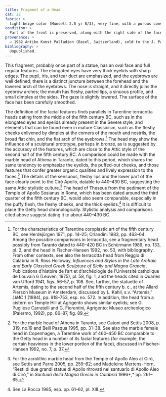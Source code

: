 ```yaml
---
title: Fragment of a Head
cat: 22
fabric: >
  light beige color (Munsell 2.5 yr 8/3), very fine, with a porous consistency and small, reflective inclusions; surface covered by a slip of diluted light-yellowish clay.
condition: > 
  Part of the front is preserved, along with the right side of the face and the attachment of the neck. A layer of soil incrustation is present over the white slip.
provenance: > 
  – 1982 Antike Kunst Palladion (Basel, Switzerland), sold to the J. Paul Getty Museum, 1982.
bibliography: >
  Unpublished.
---
```

This fragment, probably once part of a statue, has an oval face and full
regular features. The elongated eyes have very thick eyelids with sharp
edges. The pupil, iris, and tear duct are emphasized, and the eyebrows
are well defined; there is a distinct juncture between the forehead and
the lowered arch of the eyebrows. The nose is straight, and it directly
joins the eyebrow arches; the mouth has fleshy, parted lips, a sinuous
profile, and small dimples at the sides. The gaze is slightly lowered.
The surface of the face has been carefully smoothed.

The definition of the facial features finds parallels in Tarentine
terracotta heads dating from the middle of the fifth century <span
class="smcaps">BC,</span> such as in the elongated
eyes and eyelids already present in the Severe style, and elements that
can be found even in mature Classicism, such as the fleshy cheeks
enlivened by dimples at the corners of the mouth and nostrils, the broad
flat chin, and the flat arch of the eyebrows.[^1] The head may show the
influence of a sculptural prototype, perhaps in bronze, as is suggested
by the accuracy of the features, which are close to the Attic style of
the second half of the fifth century <span
class="smcaps">BC.</span> A comparison could be made
with the marble head of Athena in Taranto, dated to this period, which
shares the same tendency to emphasize the eyelids, the puffed-out
cheeks, and those features that confer greater organic qualities and
lively expression to the faces.[^2] The details of the sensuous, fleshy
lips and the lower part of the face clearly point to the Cirò Apollo,
datable to 440–430 <span class="smcaps">BC</span>,
suggesting the same Attic stylistic culture.[^3] The head of Theseus
from the pediment of the Temple of Apollo Sosianus in Rome, which has
been dated around the third quarter of the fifth century <span
class="smcaps">BC,</span> would also seem comparable,
especially in the puffy flesh, the fleshy cheeks, and the thick
eyelids.[^4] It is difficult to place the Getty head chronologically.
Stylistic analysis and comparisons cited above suggest dating it to
about 440–430 <span class="smcaps">BC.</span>

[^1]: For the characteristics of Tarentine coroplastic art of the fifth
    century <span class="smcaps">BC,</span> see <span
    class="smcaps">Herdejürgen</span> 1971, pp. 14–25;
    <span class="smcaps">Orlandini</span> 1983, pp.
    463–64. Among the possible comparisons in terracotta, see a
    fragmentary head possibly from Taranto dated to 440–420 <span
    class="smcaps">BC</span> in <span
    class="smcaps">Schürmann</span> 1989, no. 133, pl.
    2, and the head in Fischer-Hansen 1992, no. 53, with bibliography.
    From other contexts, see also the terracotta head from Reggio di
    Calabria in R. Ross Holloway, *Influences and Styles in the Late
    Archaic and Early Classical Greek Sculpture of Sicily and Magna
    Graecia*, Publications d’histoire de l’art et d’archéologie de
    l’Université catholique de Louvain 6 (Leuven, 1975), pl. 58, fig. 1,
    and the heads cited in <span
    class="smcaps">Quarles van Ufford</span> 1941,
    figs. 56–57, p. 108. See, further, the statuette of Artemis, dating
    to the second half of the fifth century <span
    class="smcaps">b. c.</span>, at the Allard Pierson
    Museum in Amsterdam, discussed by L. Kahil, s.v. “Artemis,” *LIMC* 1
    (1984), pp. 618–753, esp. no. 572. In addition, the head from a
    cistern on Temple Hill at Agrigento shows similar eyelids; see G.
    Pugliese Carratelli and G. Fiorentini, Agrigento: Museo archeologico
    (Palermo, 1992), pp. 86–87, fig. 89.

[^2]: For the marble head of Athena in Taranto, see <span
    class="smcaps">Catoni and Settis</span> 2008, p.
    319, no.19 and <span class="smcaps">Belli
    Pasqua</span> 1995, pp. 31–38. See also the marble female head in
    Copenhagen, a Tarentine work of 460–450 <span
    class="smcaps">BC</span> comparable to the Getty
    head in a number of its facial features (for example, the certain
    heaviness in the lower portion of the face), discussed in <span
    class="smcaps">Fischer-Hansen</span> 1992, no. 7,
    p. 37.

[^3]: For the acrolithic marble head from the Temple of Apollo Aleo at
    Cirò, see <span class="smcaps">Settis and
    Parra</span> 2005, pp. 259–62; and Madeleine Mertens-Horn, “Resti di
    due grandi statue di Apollo ritrovati nel santuario di Apollo Aleo
    di Cirò,” in <span class="smcaps">*Santuari della
    Magna Grecia in Calabria*</span> 1996*,* pp. 261–65.

[^4]: See <span class="smcaps">La Rocca</span> 1985,
    esp. pp. 61–62, pl. XIII.
